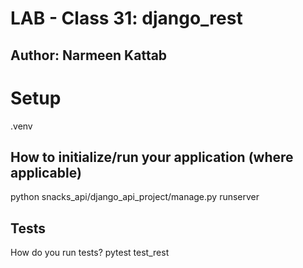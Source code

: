 # LAB - Class 31: django_rest
## Author: Narmeen Kattab


# Setup
.venv


## How to initialize/run your application (where applicable)

 python snacks_api/django_api_project/manage.py runserver

## Tests
How do you run tests? pytest test_rest
